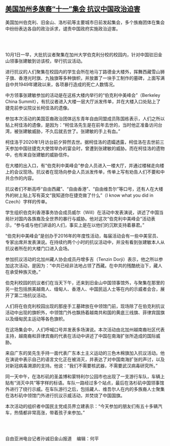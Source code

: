 <!--1664733510000-->
[美国加州多族裔“十一”集会    抗议中国政治迫害](https://www.rfa.org/mandarin/yataibaodao/sc-10022022135751.html)
------

<p><span style="font-weight: 400;">美国加州伯克利、旧金山、洛杉矶等主要城市日前发起集会，多个族裔团体在集会中纷纷表达各自的政治诉求，谴责中国政府实施政治迫害。</span></p><p><br/><br/></p><p><span style="font-weight: 400;">10月1日一早，大批抗议者聚集在加州大学伯克利分校的校园内，针对中国驻旧金山领事张建敏到访该校，举行抗议活动。</span></p><p></p><p><span style="font-weight: 400;">进行抗议的人们聚集在校园内的学生会所在地马丁路德金大楼外，挥舞西藏雪山狮子旗、香港光时旗、九独旗等多种旗帜，并放置了一块手工制作的墓碑，上面写满自中共1949年建政以来，各项暴行造成的死亡人数情况。</span></p><p></p><p><span style="font-weight: 400;">中方领事张建敏参加的活动是在这栋大楼内举行的“伯克利中美峰会”（Berkeley China Summit），有抗议者进入大楼一层大厅派发传单，并在大楼入口处贴上了捷克前参议院议长柯佳洛的遗像。</span></p><p></p><p><span style="font-weight: 400;">参加本次活动的美国亚裔政治团体远东青年自由同盟成员陈国栋表示，人们之所以贴上柯佳洛的遗像，是因为：“柯佳洛先生是在前年去世的，当时他正准备访问台湾，被张建敏威胁，不久后就去世了。张建敏的手上有血。”</span></p><p></p><p><span style="font-weight: 400;">柯佳洛于2020年1月访台前夕猝然去世。据柯佳洛的遗孀透露，柯佳洛在去世前三天参加中国驻捷克大使馆举办的宴会时，曾遭到张建敏的威胁。而在柯佳洛的遗物中，也有来自张建敏的威胁信件。</span></p><p></p><p><span style="font-weight: 400;">在大楼的出入口，有“伯克利中美峰会”参会人员进入一楼大厅，并通过楼梯走向楼上的会议现场。抗议者在现场向参会人员派发传单，传单上写有劝告人们不要和中共合作的内容。</span></p><p></p><p><span style="font-weight: 400;">抗议者们不断高呼“自由西藏”、“自由香港”、“自由维吾尔”等口号，还有人在大楼外的树上贴上写有英文“我知道你在捷克做了什么”（I know what you did in Czech）字样的传单。</span></p><p></p><p><span style="font-weight: 400;">学生组织伯克利香港事务协会成员威尔（Will）在活动中发表演说，讲述了中国当局针对国内各族裔及全世界的暴行与威胁。他对这次“伯克利中美峰会”活动表示，“参与或与他们讲话的人们，事实上是在以他们的沉默支持着暴君。”</span></p><p></p><p><span style="font-weight: 400;">“伯克利中美峰会”是创办于2016年的年度性活动，每届活动会有一些中美官员、专家出席并发表演说。在持续约两个小时的抗议活动中，并没有看到张建敏本人从抗议者所在的大楼门口进入会场。</span></p><p></p><p><span style="font-weight: 400;">参加抗议活动的北加州藏人协会成员丹增多吉（Tenzin Dorji）表示，他之所以参加这次活动，是因为：“中共已经非法地占领了西藏。在中共的残酷统治下，藏人在承受种族灭绝。”</span></p><p></p><p><span style="font-weight: 400;">伯克利校园的抗议者们在当天下午，还来到旧金山中国领事馆外，与聚集在那里的</span><span style="font-weight: 400;">另一批包括旅美越南人、缅甸人、香港人、中国民运人士等在内的示威者会合，展开了第二场抗议活动。</span></p><p></p><p><span style="font-weight: 400;">人们将在伯克利校园出现的那座手工墓碑放在中领馆门前，现场除了在伯克利抗议活动中出现的旗帜外，中领馆门外也飘扬着越南共和国的黄底三线旗、菲律宾国旗以及缅甸民主运动等各色旗帜。</span></p><p></p><p><span style="font-weight: 400;">在这场集会中，人们呼喊口号并发表多场演说。本次活动由北加州越南裔社区代表主持，越南裔和菲律宾裔的代表在活动中讲述了中国在南海扩张所造成的国际威胁。</span></p><p></p><p><span style="font-weight: 400;">来自广东的吴先生手持一面代表广东本土主义运动的三色木棉旗加入抗议活动。他在演说中表示自己的语言文化正在被消灭，并表达了对中国南海扩张的声讨，以及对新冠病毒溯源的支持。他说：“我们不需要核武器，不需要武汉病毒研究所。”</span></p><p></p><p><span style="font-weight: 400;">同一天中午，在洛杉矶的圣盖博和蒙特利尔公园市也出现了一支游行车队，车辆上贴有“消灭中共”等字样的标语。车队一路经过多个站点，最后在洛杉矶中国领事馆外进行了绕行示威。在车队游行之后，包括藏人、维吾尔人在内的多族裔人士聚集在洛杉矶中领馆门外进行抗议示威活动，并焚烧了中国国旗。</span></p><p></p><p><span style="font-weight: 400;">本次活动的组织者中国民主党成员界立建表示：“今天参加的朋友们有五十多辆汽车，热情都非常高涨，带着孩子来参加。”</span></p><p><br/><br/></p><p><span style="font-weight: 400;">自由亚洲电台记者孙诚旧金山报道    编辑：何平<br/></span></p><p></p>
